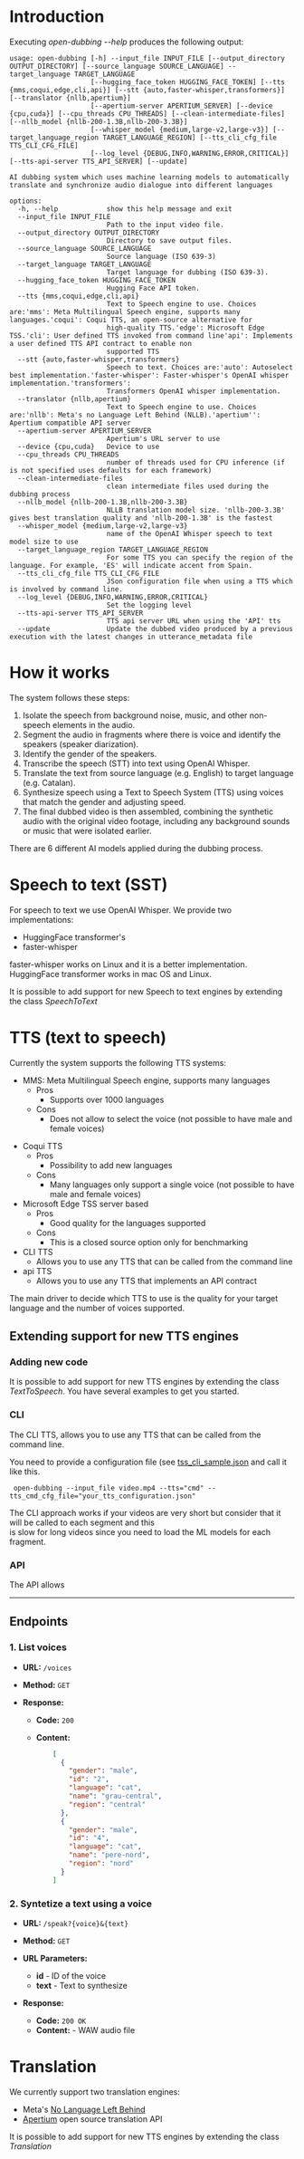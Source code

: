 # Introduction

Executing _open-dubbing  --help_ produces the following output:

```text
usage: open-dubbing [-h] --input_file INPUT_FILE [--output_directory OUTPUT_DIRECTORY] [--source_language SOURCE_LANGUAGE] --target_language TARGET_LANGUAGE
                    [--hugging_face_token HUGGING_FACE_TOKEN] [--tts {mms,coqui,edge,cli,api}] [--stt {auto,faster-whisper,transformers}] [--translator {nllb,apertium}]
                    [--apertium-server APERTIUM_SERVER] [--device {cpu,cuda}] [--cpu_threads CPU_THREADS] [--clean-intermediate-files] [--nllb_model {nllb-200-1.3B,nllb-200-3.3B}]
                    [--whisper_model {medium,large-v2,large-v3}] [--target_language_region TARGET_LANGUAGE_REGION] [--tts_cli_cfg_file TTS_CLI_CFG_FILE]
                    [--log_level {DEBUG,INFO,WARNING,ERROR,CRITICAL}] [--tts-api-server TTS_API_SERVER] [--update]

AI dubbing system which uses machine learning models to automatically translate and synchronize audio dialogue into different languages

options:
  -h, --help            show this help message and exit
  --input_file INPUT_FILE
                        Path to the input video file.
  --output_directory OUTPUT_DIRECTORY
                        Directory to save output files.
  --source_language SOURCE_LANGUAGE
                        Source language (ISO 639-3)
  --target_language TARGET_LANGUAGE
                        Target language for dubbing (ISO 639-3).
  --hugging_face_token HUGGING_FACE_TOKEN
                        Hugging Face API token.
  --tts {mms,coqui,edge,cli,api}
                        Text to Speech engine to use. Choices are:'mms': Meta Multilingual Speech engine, supports many languages.'coqui': Coqui TTS, an open-source alternative for
                        high-quality TTS.'edge': Microsoft Edge TSS.'cli': User defined TTS invoked from command line'api': Implements a user defined TTS API contract to enable non
                        supported TTS
  --stt {auto,faster-whisper,transformers}
                        Speech to text. Choices are:'auto': Autoselect best implementation.'faster-whisper': Faster-whisper's OpenAI whisper implementation.'transformers':
                        Transformers OpenAI whisper implementation.
  --translator {nllb,apertium}
                        Text to Speech engine to use. Choices are:'nllb': Meta's no Language Left Behind (NLLB).'apertium'': Apertium compatible API server
  --apertium-server APERTIUM_SERVER
                        Apertium's URL server to use
  --device {cpu,cuda}   Device to use
  --cpu_threads CPU_THREADS
                        number of threads used for CPU inference (if is not specified uses defaults for each framework)
  --clean-intermediate-files
                        clean intermediate files used during the dubbing process
  --nllb_model {nllb-200-1.3B,nllb-200-3.3B}
                        NLLB translation model size. 'nllb-200-3.3B' gives best translation quality and 'nllb-200-1.3B' is the fastest
  --whisper_model {medium,large-v2,large-v3}
                        name of the OpenAI Whisper speech to text model size to use
  --target_language_region TARGET_LANGUAGE_REGION
                        For some TTS you can specify the region of the language. For example, 'ES' will indicate accent from Spain.
  --tts_cli_cfg_file TTS_CLI_CFG_FILE
                        JSon configuration file when using a TTS which is involved by command line.
  --log_level {DEBUG,INFO,WARNING,ERROR,CRITICAL}
                        Set the logging level
  --tts-api-server TTS_API_SERVER
                        TTS api server URL when using the 'API' tts
  --update              Update the dubbed video produced by a previous execution with the latest changes in utterance_metadata file

```

# How it works

The system follows these steps:

1. Isolate the speech from background noise, music, and other non-speech elements in the audio.
2. Segment the audio in fragments where there is voice and identify the speakers (speaker diarization).
3. Identify the gender of the speakers.
4. Transcribe the speech (STT) into text using OpenAI Whisper.
5. Translate the text from source language (e.g. English) to target language (e.g. Catalan).
6. Synthesize speech using a Text to Speech System (TTS) using voices that match the gender and adjusting speed.
7. The final dubbed video is then assembled, combining the synthetic audio with the original video footage, including any background sounds or music that were isolated earlier.

There are 6 different AI models applied during the dubbing process.

# Speech to text (SST)

For speech to text we use OpenAI Whisper. We provide two implementations:

* HuggingFace transformer's
* faster-whisper

faster-whisper works on Linux and it is a better implementation. HuggingFace transformer works in mac OS and Linux.

It is possible to add support for new Speech to text engines by extending the class _SpeechToText_

# TTS (text to speech)

Currently the system supports the following TTS systems:

- MMS: Meta Multilingual Speech engine, supports many languages
  - Pros
    - Supports over 1000 languages
  - Cons
    - Does not allow to select the voice (not possible to have male and female voices)
* Coqui TTS
  - Pros
    - Possibility to add new languages
  - Cons
    - Many languages only support a single voice (not possible to have male and female voices)
* Microsoft Edge TSS server based
  - Pros
    - Good quality for the languages supported
  - Cons
    - This is a closed source option only for benchmarking
* CLI TTS
  * Allows you to use any TTS that can be called from the command line
* api TTS
  * Allows you to use any TTS that implements an API contract
    
The main driver to decide which TTS to use is the quality for your target language and the number of voices supported.

## Extending support for new TTS engines

### Adding new code


It is possible to add support for new TTS engines by extending the class _TextToSpeech_. You have several examples to get you started.


### CLI
    
The CLI TTS, allows you to use any TTS that can be called from the command line.

You need to provide a configuration file (see [tss_cli_sample.json](./samples/tss_cli_sample.json)
and call it like this.

```shell
 open-dubbing --input_file video.mp4 --tts="cmd" --tts_cmd_cfg_file="your_tts_configuration.json"
```

The CLI approach works if your videos are very short but consider that it will be called to each segment and this  
is slow for long videos since you need to load the ML models for each fragment.

### API

The API allows

---

## Endpoints

### 1. List voices

- **URL:** `/voices`
- **Method:** `GET`

- **Response:**

  - **Code:** `200`
  - **Content:**

    ```json
        [
          {
            "gender": "male",
            "id": "2",
            "language": "cat",
            "name": "grau-central",
            "region": "central"
          },
          {
            "gender": "male",
            "id": "4",
            "language": "cat",
            "name": "pere-nord",
            "region": "nord"
          }
        ]
    ```

### 2. Syntetize a text using a voice

- **URL:** `/speak?{voice}&{text}`
- **Method:** `GET`
- **URL Parameters:** 
  * **id** - ID of the voice
  * **text** - Text to synthesize

- **Response:**

  - **Code:** `200 OK`
  - **Content:** - WAW audio file



# Translation

We currently support two translation engines:

* Meta's [No Language Left Behind](https://ai.meta.com/research/no-language-left-behind/)
* [Apertium](https://www.apertium.org/) open source translation API

It is possible to add support for new TTS engines by extending the class _Translation_


